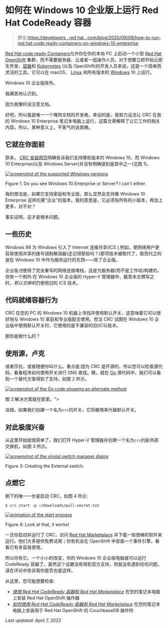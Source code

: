 # 如何在 Windows 10 企业版上运行 Red Hat CodeReady 容器

> 原文:[https://developers . red hat . com/blog/2020/09/09/how-to-run-red hat-code ready-containers-on-windows-10-enterprise](https://developers.redhat.com/blog/2020/09/09/how-to-run-red-hat-codeready-containers-on-windows-10-enterprise)

[Red Hat code ready Containers](https://developers.redhat.com/products/codeready-containers/overview)允许你在你的本地 PC 上启动一个小型 [Red Hat OpenShift](https://developers.redhat.com/openshift/) 集群，而不需要服务器、云或者一组操作人员。对于想要立即开始云原生开发、[容器](https://developers.redhat.com/topics/containers/)和 [Kubernetes](https://developers.redhat.com/topics/kubernetes/) (以及 OpenShift)的开发人员来说，这是一个简单而灵活的工具。它可以在 macOS、 [Linux](https://developers.redhat.com/topics/linux/) 和所有版本的 [Windows](https://developers.redhat.com/blog/category/windows/) 10 上运行。

Windows 10 企业版除外。

我痛苦地认识到。

因为我懒的没注意文档。

好吧，所以我是唯一一个掩饰文档的开发者。幸运的是，我努力设法让 CRC 在我的 Windows 10 Enterprise 笔记本电脑上运行，这篇文章解释了让它工作的相关内容。所以，某种意义上，不客气的说我懒。

## 它就在你面前

原来， [CRC 安装网页](https://developers.redhat.com/download-manager/link/3868678)明确告诉我们支持哪些版本的 Windows 10，而 Windows 10 Enterprise(以及 Windows Server)并没有明确提到是其中之一(见图 1)。

[![screenshot of the supported Windows versions](../Images/b0cb36ee6e7da282b36fea11b95a00c4.png "crc-windows-versions-supported")](/sites/default/files/blog/2020/05/crc-windows-versions-supported.png)

Figure 1: Do you see Windows 10 Enterprise or Server? I can't either.

我的想法是，如果它支持家庭和专业版，那么显然会支持像 Windows 10 Enterprise 这样的更“企业”的版本。我的意思是，它必须有所有的小版本，再加上更多，对不对？

事实证明，这才是根本问题。

## 一些历史

Windows 98 为 Windows 引入了 Internet 连接共享(ICS ),例如，使网络用户更容易使用共享的拨号调制解调器(还记得那些吗？)那项技术被取代了，取而代之的是在 Windows 10 中作为服务运行的东西——除了企业版。

企业版*也*使用了完全重写的网络连接堆栈，这是为服务器(而不是工作站)构建的，但有一个例外:在 Windows 10 企业版的 Hyper-V 管理器中，截至本文撰写之时，*默认交换机*仍使用旧的 ICS 技术。

## 代码就绪容器行为

CRC 在您的 PC 的 Windows 10 机器上寻找并使用默认开关，这意味着它可以很好地与 Windows 10 家庭和专业版配合使用。但当 CRC 试图在 Windows 10 企业版中使用默认开关时，它使用的是不兼容的旧(ICS)技术。

那你是做什么的？

## 使用源，卢克

或者莎拉，或者随便你叫什么。重点是:因为 CRC 是开源的，所以您可以检查源代码，看看程序如何使用开关进行 DNS 查找。瞧，就在 [Go](https://developers.redhat.com/blog/category/go/) 源代码中，我们可以看到一个替代方案得到了支持，如图 2 所示。

[![screenshot of the Go code showing an alternate method](../Images/6629ff370f5cd9bb722a508a067889a4.png "crc-windows-network-source-code")](/sites/default/files/blog/2020/05/crc-windows-network-source-code.png)

图 2:解决方案就在那里。">

没错。如果我们创建一个名为`crc`的开关，它将被用来代替默认开关。

## 对此极度兴奋

从这里开始就很简单了。我们打开 Hyper-V 管理器并创建一个名为`crc`的新外部交换机，如图 3 所示。

[![screenshot of the virutal switch manager dialog](../Images/3842baeffc4dc553680ee7c59153116e.png "crc-crc-network-switch-creation")](/sites/default/files/blog/2020/05/crc-crc-network-switch-creation.png)

Figure 3: Creating the External switch.

## 点燃它

剩下的唯一一步是启动 CRC，如图 4 所示:

```
$ crc start -p ~/Downloads/pull-secret.txt
```

[![animation of the start process](../Images/49af1acdba95b028d0a2930199ec2a64.png "crc_start_windows_10_enterprise")](/sites/default/files/blog/2020/05/crc_start_windows_10_enterprise.gif)

Figure 4: Look at that, it works!

一旦你启动并运行了 CRC，访问 [Red Hat Marketplace](https://marketplace.redhat.com/) 并下载一些很棒的软件来运行。他们大多提供免费试用；你有机会在 OpenShift 中安装一个事件引擎，看看它有多容易使用。

所以你有它。一个小小的改变，你的 Windows 10 企业版电脑就可以运行 CodeReady 容器了。虽然这个设置没有得到官方支持，但我没有遇到任何问题。请在评论中告诉我你是否也是这样。

从这里，您可能想要检查:

*   *[使用 Red Hat CodeReady 容器和 Red Hat Marketplace](https://developers.redhat.com/blog/2020/09/09/install-red-hat-openshift-operators-on-your-laptop-using-red-hat-codeready-containers-and-red-hat-marketplace/)* 在您的笔记本电脑上安装 Red Hat OpenShift 操作器
*   *[如何使用 Red Hat CodeReady 容器和 Red Hat Marketplace](https://developers.redhat.com/blog/2020/09/09/how-to-install-the-couchbasedb-operator-for-red-hat-openshift-on-your-laptop-using-red-hat-codeready-containers-and-red-hat-marketplace/)* 在您的笔记本电脑上安装用于 Red Hat OpenShift 的 CouchbaseDB 操作符

*Last updated: April 7, 2022*